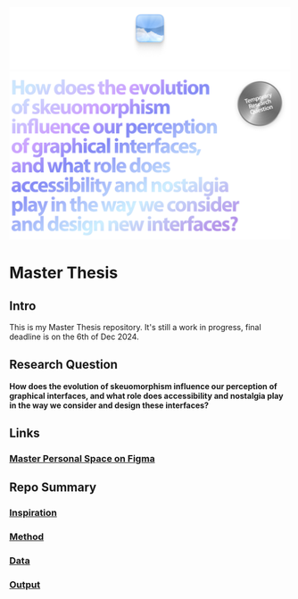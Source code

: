 ![](E_ASSETS/repo-images/skeuomorphism_subhero.png)
![](E_ASSETS/repo-images/skeuomorphism_hero.png)

# Master Thesis

## Intro
This is my Master Thesis repository.
It's still a work in progress, final deadline is on the 6th of Dec 2024.

## Research Question
**How does the evolution of skeuomorphism influence our perception of graphical interfaces, and what role does accessibility and nostalgia play in the way we consider and design these interfaces?**


## Links
### [Master Personal Space on Figma](https://www.figma.com/design/cBZwSZEBA5L0KyZoAiVZpU/Adam's-Master-Space?node-id=0-1&t=z42T0FIo4narjGbr-1)


## Repo Summary

### [Inspiration](A_INSPIRATION/README.md)
### [Method](B_METHOD/README.md)
### [Data](C_DATA/README.md)
### [Output](D_OUTPUT/README.md)

